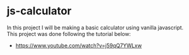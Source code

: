 # js-calculator

In this project I will be making a basic calculator
using vanilla javascript. This project was done
following the tutorial below:

- <https://www.youtube.com/watch?v=j59qQ7YWLxw>
